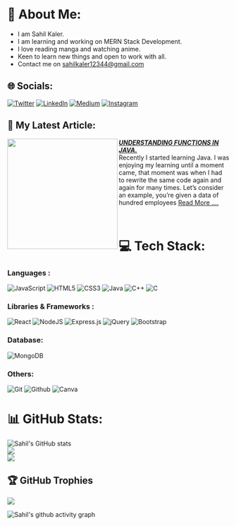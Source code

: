 # 💫 About Me:
- I am Sahil Kaler.
- I am learning and working on MERN Stack Development.
- I love reading manga and watching anime.
- Keen to learn new things and open to work with all.
- Contact me on sahilkaler12344@gmail.com



## 🌐 Socials:
[![Twitter](https://img.shields.io/badge/X-000000?style=for-the-badge&logo=x&logoColor=white)](https://twitter.com/sahilkalerrr) [![LinkedIn](https://img.shields.io/badge/LinkedIn-0077B5?style=for-the-badge&logo=linkedin&logoColor=white)](https://linkedin.com/in/sahil-kaler) [![Medium](https://img.shields.io/badge/Medium-12100E?style=for-the-badge&logo=medium&logoColor=white)](https://medium.com/@sahilkalerrrr) [![Instagram](https://img.shields.io/badge/Instagram-E4405F?style=for-the-badge&logo=instagram&logoColor=white)](https://www.instagram.com/sahilfelloff/) 

## 📖 My Latest Article:
</div>
<p align="left">
<a href="https://medium.com/@sahilkalerrrr/understanding-functions-in-java-b9b519853702" title="<strong><em>UNDERSTANDING FUNCTIONS IN JAVA.
</em></strong>">
<img src="https://miro.medium.com/v2/resize:fit:1400/format:webp/1*wpDzdq9XC8Gsa3B-dTLhiQ.png" width="250px" align="left" />
</a>
<a href="https://medium.com/@sahilkalerrrr/understanding-functions-in-java-b9b519853702" title=" <strong><em>UNDERSTANDING FUNCTIONS IN JAVA.</em></strong> "> <strong><em> UNDERSTANDING FUNCTIONS IN JAVA.</em></strong></a>
<br/> 
Recently I started learning Java. I was enjoying my learning until a moment came, that moment was when I had to rewrite the same code again and again for many times. Let’s consider an example, you’re given a data of hundred employees  <a href="https://medium.com/@sahilkalerrrr/understanding-functions-in-java-b9b519853702" >Read More ....</a>
</p> 
<br />


# 💻 Tech Stack:
### Languages :
![JavaScript](https://img.shields.io/badge/javascript-%23323330.svg?style=for-the-badge&logo=javascript&logoColor=%23F7DF1E)
![HTML5](https://img.shields.io/badge/html5-%23E34F26.svg?style=for-the-badge&logo=html5&logoColor=white) 
![CSS3](https://img.shields.io/badge/css3-%231572B6.svg?style=for-the-badge&logo=css3&logoColor=white) 
![Java](https://img.shields.io/badge/java-%23ED8B00.svg?style=for-the-badge&logo=java&logoColor=white) 
![C++](https://img.shields.io/badge/c++-%2300599C.svg?style=for-the-badge&logo=c%2B%2B&logoColor=white) 
![C](https://img.shields.io/badge/c-%2300599C.svg?style=for-the-badge&logo=c&logoColor=white)


### Libraries & Frameworks :
![React](https://img.shields.io/badge/React-20232A?style=for-the-badge&logo=react&logoColor=61DAFB)
![NodeJS](https://img.shields.io/badge/node.js-6DA55F?style=for-the-badge&logo=node.js&logoColor=white)
![Express.js](https://img.shields.io/badge/express.js-%23404d59.svg?style=for-the-badge&logo=express&logoColor=%2361DAFB)
![jQuery](https://img.shields.io/badge/jquery-%230769AD.svg?style=for-the-badge&logo=jquery&logoColor=white)
![Bootstrap](https://img.shields.io/badge/bootstrap-%23563D7C.svg?style=for-the-badge&logo=bootstrap&logoColor=white)



### Database: 

![MongoDB](https://img.shields.io/badge/MongoDB-%234ea94b.svg?style=for-the-badge&logo=mongodb&logoColor=white)

### Others:
![Git](https://img.shields.io/badge/git-black.svg?style=for-the-badge&logo=git&logoColor=red)
![Github](https://img.shields.io/badge/github-black.svg?style=for-the-badge&logo=github&logoColor=white)
![Canva](https://img.shields.io/badge/Canva-%2300C4CC.svg?style=for-the-badge&logo=Canva&logoColor=white)


# 📊 GitHub Stats:
![Sahil's GitHub stats](https://github-readme-stats.vercel.app/api?username=Sahilkaler&show_icons=true&theme=tokyonight)<br/>
![](https://github-readme-streak-stats.herokuapp.com/?user=Sahilkaler&theme=tokyonight&hide_border=true)<br/>
![](https://github-readme-stats.vercel.app/api/top-langs/?username=Sahilkaler&theme=tokyonight&hide_border=true&include_all_commits=true&count_private=true&layout=compact)

## 🏆 GitHub Trophies
![](https://github-profile-trophy.vercel.app/?username=Sahilkaler&theme=tokyonight&no-frame=false&no-bg=false&margin-w=4)

![Sahil's github activity graph](https://github-readme-activity-graph.vercel.app/graph?username=Sahilkaler&theme=github-compact)

